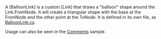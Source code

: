 ﻿A [BalloonLink] is a custom [Link] that draws a "balloon" shape around the Link.FromNode.
It will create a triangular shape with the base at the FromNode and the other point at the ToNode.
It is defined in its own file, as [BalloonLink.cs](https://github.com/NorthwoodsSoftware/GoDiagram/blob/main/Extensions/GraphObjects/BalloonLink/BalloonLink.cs).

Usage can also be seen in the [Comments](demo/Comments) sample.